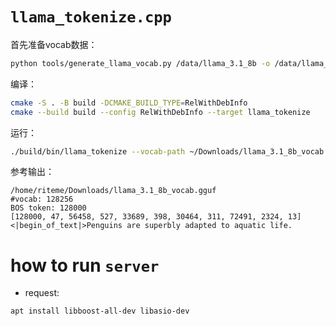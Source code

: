 # `llama_tokenize.cpp`

首先准备vocab数据：

```bash
python tools/generate_llama_vocab.py /data/llama_3.1_8b -o /data/llama_3.1_8b_vocab.gguf
```

编译：

```bash
cmake -S . -B build -DCMAKE_BUILD_TYPE=RelWithDebInfo
cmake --build build --config RelWithDebInfo --target llama_tokenize
```

运行：

```bash
./build/bin/llama_tokenize --vocab-path ~/Downloads/llama_3.1_8b_vocab.gguf --text "Penguins are superbly adapted to aquatic life."
```

参考输出：

```
/home/riteme/Downloads/llama_3.1_8b_vocab.gguf
#vocab: 128256
BOS token: 128000
[128000, 47, 56458, 527, 33689, 398, 30464, 311, 72491, 2324, 13]
<|begin_of_text|>Penguins are superbly adapted to aquatic life.
```

# how to run `server`
- request:
```
apt install libboost-all-dev libasio-dev
```
